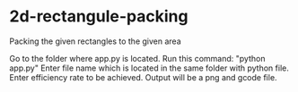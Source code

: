 # 2d-rectangule-packing
Packing the given rectangles to the given area

Go to the folder where app.py is located.
Run this command: "python app.py"
Enter file name which is located in the same folder with python file.
Enter efficiency rate to be achieved.
Output will be a png and gcode file.

